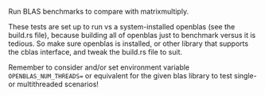 
Run BLAS benchmarks to compare with matrixmultiply.

These tests are set up to run vs a system-installed openblas (see the build.rs file),
because building all of openblas just to benchmark versus it is tedious.
So make sure openblas is installed, or other library that supports the cblas interface,
and tweak the build.rs file to suit.

Remember to consider and/or set environment variable `OPENBLAS_NUM_THREADS=` or
equivalent for the given blas library to test single- or multithreaded
scenarios!
